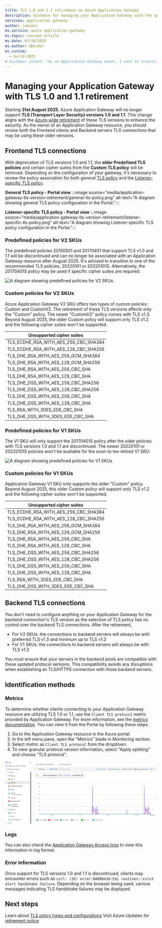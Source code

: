 ```yaml
---
title: TLS 1.0 and 1.1 retirement on Azure Application Gateway
description: Guidance for managing your Application Gateway with the upcoming retirement of TLS 1.0 and 1.1.
services: application gateway
author: jaesoni
ms.service: azure-application-gateway
ms.topic: concept-article
ms.date: 07/18/2025
ms.author: mbender
ms.custom:
  - build-2025
# Customer intent: "As an Application Gateway owner, I want to transition away from TLS versions 1.0 and 1.1, so that I can maintain security and compliance with upcoming changes effective August 2025."
---
```


# Managing your Application Gateway with TLS 1.0 and 1.1 retirement

Starting **31st August 2025**, Azure Application Gateway will no longer support **TLS (Transport Layer Security) versions 1.0 and 1.1**. This change aligns with the [Azure-wide retirement](https://azure.microsoft.com/updates?id=update-retirement-tls1-0-tls1-1-versions-azure-services) of these TLS versions to enhance the security. As the owner of an Application Gateway resource, you should review both the Frontend clients and Backend servers TLS connections that may be using these older versions.

## Frontend TLS connections

With deprecation of TLS versions 1.0 and 1.1, the **older Predefined TLS policies** and certain cipher suites from the **Custom TLS policy** will be removed. Depending on the configuration of your gateway, it's necessary to review the policy association for both general [TLS policy](application-gateway-ssl-policy-overview.md) and the [Listener-specific TLS policy](application-gateway-configure-listener-specific-ssl-policy.md).

**General TLS policy - Portal view**
:::image source="media/application-gateway-tls-version-retirement/general-tls-policy.png" alt-text="A diagram showing general TLS policy configuration in the Portal.":::

**Listener-specific TLS policy - Portal view**
:::image source="media/application-gateway-tls-version-retirement/listener-specific-tls-policy.png" alt-text="A diagram showing Listener-specific TLS policy configuration in the Portal.":::


### Predefined policies for V2 SKUs

The predefined policies 20150501 and 20170401 that support TLS v1.0 and 1.1 will be discontinued and can no longer be associated with an Application Gateway resource after August 2025. It's advised to transition to one of the recommended TLS policies, 20220101 or 20220101S. Alternatively, the 20170401S policy may be used if specific cipher suites are required. 

![A diagram showing predefined policies for V2 SKUs.](media/application-gateway-tls-version-retirement/v2-retiring-tls-policies.png)

### Custom policies for V2 SKUs

Azure Application Gateway V2 SKU offers two types of custom policies: Custom and CustomV2. The retirement of these TLS versions affects only the "Custom" policy. The newer "CustomV2" policy comes with TLS v1.3. Beyond August 2025, the older Custom policy will support only TLS v1.2 and the following cipher suites won't be supported.

| Unsupported cipher suites |
| ---------- |
| TLS_ECDHE_RSA_WITH_AES_256_CBC_SHA384 |
| TLS_ECDHE_RSA_WITH_AES_128_CBC_SHA256 |
| TLS_DHE_RSA_WITH_AES_256_GCM_SHA384 |
| TLS_DHE_RSA_WITH_AES_128_GCM_SHA256 |
| TLS_DHE_RSA_WITH_AES_256_CBC_SHA |
| TLS_DHE_RSA_WITH_AES_128_CBC_SHA |
| TLS_DHE_DSS_WITH_AES_256_CBC_SHA256 |
| TLS_DHE_DSS_WITH_AES_128_CBC_SHA256 |
| TLS_DHE_DSS_WITH_AES_256_CBC_SHA |
| TLS_DHE_DSS_WITH_AES_128_CBC_SHA |
| TLS_RSA_WITH_3DES_EDE_CBC_SHA |
| TLS_DHE_DSS_WITH_3DES_EDE_CBC_SHA |

### Predefined policies for V1 SKUs

The V1 SKU will only support the 20170401S policy after the older policies with TLS versions 1.0 and 1.1 are discontinued. The newer 20220101 or 20220101S policies won't be available for the soon-to-be-retired V1 SKU.

![A diagram showing predefined policies for V1 SKUs.](media/application-gateway-tls-version-retirement/v1-retiring-tls-policies.png)

### Custom policies for V1 SKUs

Application Gateway V1 SKU only supports the older "Custom" policy. Beyond August 2025, this older Custom policy will support only TLS v1.2 and the following cipher suites won't be supported.

| Unsupported cipher suites |
| ---------- |
| TLS_ECDHE_RSA_WITH_AES_256_CBC_SHA384 |
| TLS_ECDHE_RSA_WITH_AES_128_CBC_SHA256 |
| TLS_DHE_RSA_WITH_AES_256_GCM_SHA384 |
| TLS_DHE_RSA_WITH_AES_128_GCM_SHA256 |
| TLS_DHE_RSA_WITH_AES_256_CBC_SHA |
| TLS_DHE_RSA_WITH_AES_128_CBC_SHA |
| TLS_DHE_DSS_WITH_AES_256_CBC_SHA256 |
| TLS_DHE_DSS_WITH_AES_128_CBC_SHA256 |
| TLS_DHE_DSS_WITH_AES_256_CBC_SHA |
| TLS_DHE_DSS_WITH_AES_128_CBC_SHA |
| TLS_RSA_WITH_3DES_EDE_CBC_SHA |
| TLS_DHE_DSS_WITH_3DES_EDE_CBC_SHA |

## Backend TLS connections

You don't need to configure anything on your Application Gateway for the backend connection's TLS version as the selection of TLS policy has no control over the backend TLS connections. After the retirement, 

* For V2 SKUs: the connections to backend servers will always be with preferred TLS v1.3 and minimum up to TLS v1.2
* For V1 SKUs: the connections to backend servers will always be with TLS v1.2

You must ensure that your servers in the backend pools are compatible with these updated protocol versions. This compatibility avoids any disruptions when establishing an TLS/HTTPS connection with those backend servers.

## Identification methods

### Metrics
To determine whether clients connecting to your Application Gateway resource are utilizing TLS 1.0 or 1.1, use the `Client TLS protocol` metric provided by Application Gateway. For more information, see the [metrics documentation](monitor-application-gateway-reference.md#metrics). You can view it from the Portal by following these steps.

1. Go to the Application Gateway resource in the Azure portal.
2. In the left menu pane, open the "Metrics" blade in Monitoring section.
3. Select metric as `Client TLS protocol` from the dropdown.
4. To view granular protocol version information, select "Apply splitting" and choose "TLS protocol".

[![A diagram showing metrics page with TLS version split for application gateway traffic.](media/application-gateway-tls-version-retirement/metric-tls-version.png)](media/application-gateway-tls-version-retirement/metric-tls-version.png#lightbox)

### Logs
You can also check the [Application Gateway Access logs](monitor-application-gateway-reference.md#access-log-category) to view this information in log format.

### Error information
Once support for TLS versions 1.0 and 1.1 is discontinued, clients may encounter errors such as `curl: (35) error:0A000410:SSL routines::sslv3 alert handshake failure`. Depending on the browser being used, various messages indicating TLS handshake failures may be displayed.


## Next steps

Learn about [TLS policy types and configurations](application-gateway-ssl-policy-overview.md)
Visit Azure Updates for [retirement notice](https://azure.microsoft.com/updates?searchterms=application+gateway)
